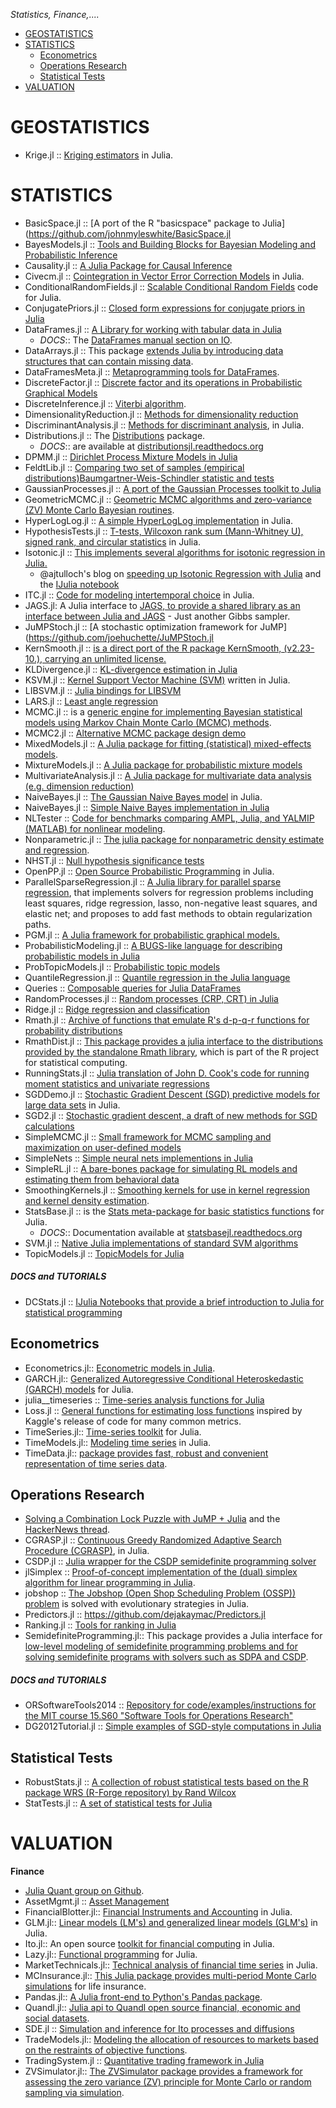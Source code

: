 *Statistics, Finance,....*

* [GEOSTATISTICS](#geostatistics)
* [STATISTICS](#statistics)
   * [Econometrics](#econometrics) 
   * [Operations Research](#operations-research)
   * [Statistical Tests](#stat-tests)
* [VALUATION](#valuation)


# GEOSTATISTICS
* Krige.jl :: [Kriging estimators](https://github.com/njwilson23/Krige.jl) in Julia.


# STATISTICS
* BasicSpace.jl :: [A port of the R "basicspace" package to Julia](https://github.com/johnmyleswhite/BasicSpace.jl
* BayesModels.jl :: [Tools and Building Blocks for Bayesian Modeling and Probabilistic Inference](https://github.com/lindahua/BayesModels.jl)
* Causality.jl :: [A Julia Package for Causal Inference](https://github.com/tfgit/Causality.jl)
* Civecm.jl :: [Cointegration in Vector Error Correction Models](https://github.com/andreasnoackjensen/Civecm.jl) in Julia.
* ConditionalRandomFields.jl :: [Scalable Conditional Random Fields](https://github.com/jperla/ConditionalRandomFields.jl) code for Julia.
* ConjugatePriors.jl :: [Closed form expressions for conjugate priors in Julia](https://github.com/johnmyleswhite/ConjugatePriors.jl)
* DataFrames.jl :: [A Library for working with tabular data in Julia](https://github.com/juliastats/DataFrames.jl)
   * _DOCS_:: The [DataFrames manual section on IO](http://juliastats.github.io/DataFrames.jl/io.html).
* DataArrays.jl :: This package [extends Julia by introducing data structures that can contain missing data](https://github.com/JuliaStats/DataArrays.jl).
* DataFramesMeta.jl :: [Metaprogramming tools for DataFrames](https://github.com/JuliaStats/DataFramesMeta.jl).
* DiscreteFactor.jl :: [Discrete factor and its operations in Probabilistic Graphical Models](https://github.com/wlbksy/DiscreteFactor.jl)
* DiscreteInference.jl :: [Viterbi algorithm](https://github.com/lindahua/DiscreteInference.jl).
* DimensionalityReduction.jl :: [Methods for dimensionality reduction](https://github.com/JuliaStats/DimensionalityReduction.jl)
* DiscriminantAnalysis.jl :: [Methods for discriminant analysis](https://github.com/johnmyleswhite/DiscriminantAnalysis.jl), in Julia.
* Distributions.jl :: The [Distributions](http://juliastats.github.io/Distributions.jl/index.html) package.
   * _DOCS_:: are available at [distributionsjl.readthedocs.org](http://distributionsjl.readthedocs.org/en/latest/)
* DPMM.jl :: [Dirichlet Process Mixture Models in Julia](https://github.com/sbos/DPMM.jl)
* FeldtLib.jl :: [Comparing two set of samples (empirical distributions)Baumgartner-Weis-Schindler statistic and tests](https://github.com/robertfeldt/FeldtLib.jl)
* GaussianProcesses.jl :: [A port of the Gaussian Processes toolkit to Julia](https://github.com/johnmyleswhite/GaussianProcesses.jl)
* GeometricMCMC.jl :: [Geometric MCMC algorithms and zero-variance (ZV) Monte Carlo Bayesian routines](https://github.com/scidom/GeometricMCMC.jl).
* HyperLogLog.jl :: [A simple HyperLogLog implementation](https://github.com/johnmyleswhite/HyperLogLog.jl) in Julia.
* HypothesisTests.jl :: [T-tests, Wilcoxon rank sum (Mann-Whitney U), signed rank, and circular statistics](https://github.com/simonster/HypothesisTests.jl) in Julia.
* Isotonic.jl :: [This implements several algorithms for isotonic regression in Julia.](https://github.com/ajtulloch/Isotonic.jl)
   * @ajtulloch's blog on [speeding up Isotonic Regression with Julia](http://tullo.ch/articles/python-vs-julia/) and the [IJulia notebook](http://nbviewer.ipython.org/url/gist.githubusercontent.com/ajtulloch/9485996/raw/94b3d0e6bd67256f1f02eebb1463365dbc8b64fc/Julia.ipynb)
* ITC.jl :: [Code for modeling intertemporal choice](https://github.com/johnmyleswhite/ITC.jl) in Julia.
* JAGS.jl: A Julia interface to [JAGS, to provide a shared library as an interface between Julia and JAGS](https://github.com/olofsen/JAGS.jl) - Just another Gibbs sampler.
* JuMPStoch.jl :: [A stochastic optimization framework for JuMP](https://github.com/joehuchette/JuMPStoch.jl
* KernSmooth.jl :: [is a direct port of the R package KernSmooth, (v2.23-10.), carrying an unlimited license.](https://github.com/lendle/KernSmooth.jl)
* KLDivergence.jl :: [KL-divergence estimation in Julia](https://github.com/johnmyleswhite/KLDivergence.jl)
* KSVM.jl :: [Kernel Support Vector Machine (SVM)](https://github.com/remusao/KSVM.jl) written in Julia.
* LIBSVM.jl :: [Julia bindings for LIBSVM](https://github.com/simonster/LIBSVM.jl)
* LARS.jl :: [Least angle regression](https://github.com/simonster/LARS.jl)
* MCMC.jl :: is a [generic engine for implementing Bayesian statistical models using Markov Chain Monte Carlo (MCMC) methods](https://github.com/JuliaStats/MCMC.jl). 
* MCMC2.jl :: [Alternative MCMC package design demo](https://github.com/johnmyleswhite/MCMC2.jl)
* MixedModels.jl :: [A Julia package for fitting (statistical) mixed-effects models](https://github.com/dmbates/MixedModels.jl).
* MixtureModels.jl :: [A Julia package for probabilistic mixture models](https://github.com/lindahua/MixtureModels.jl)
* MultivariateAnalysis.jl :: [A Julia package for multivariate data analysis (e.g. dimension reduction)](https://github.com/lindahua/MultivariateAnalysis.jl)
* NaiveBayes.jl :: [The Gaussian Naive Bayes model](https://github.com/johnmyleswhite/NaiveBayes.jl) in Julia.
* NaiveBayes.jl :: [Simple Naive Bayes implementation in Julia](https://github.com/nutsiepully/NaiveBayes.jl)
* NLTester :: [Code for benchmarks comparing AMPL, Julia, and YALMIP (MATLAB) for nonlinear modeling](https://github.com/IainNZ/NLTester).
* Nonparametric.jl :: [The julia package for nonparametric density estimate and regression](https://github.com/panlanfeng/Nonparametric.jl).
* NHST.jl :: [Null hypothesis significance tests](https://github.com/johnmyleswhite/NHST.jl)
* OpenPP.jl :: [Open Source Probabilistic Programming](https://github.com/JuliaStats/OpenPP.jl) in Julia.
* ParallelSparseRegression.jl :: [A Julia library for parallel sparse regression](https://github.com/madeleineudell/ParallelSparseRegression.jl), that implements solvers for regression problems including least squares, ridge regression, lasso, non-negative least squares, and elastic net; and proposes to add fast methods to obtain regularization paths.
* PGM.jl :: [A Julia framework for probabilistic graphical models.](https://github.com/JuliaStats/PGM.jl)
* ProbabilisticModeling.jl :: [A BUGS-like language for describing probabilistic models in Julia](https://github.com/johnmyleswhite/ProbabilisticModeling.jl)
* ProbTopicModels.jl :: [Probabilistic topic models](https://github.com/lindahua/ProbTopicModels.jl)
* QuantileRegression.jl :: [Quantile regression in the Julia language](https://github.com/vincentarelbundock/QuantileRegression.jl)
* Queries :: [Composable queries for Julia DataFrames](https://github.com/carljv/Queries)
* RandomProcesses.jl :: [Random processes (CRP, CRT) in Julia](https://github.com/johnmyleswhite/RandomProcesses.jl)
* Ridge.jl :: [Ridge regression and classification](https://github.com/johnmyleswhite/Ridge.jl)
* Rmath.jl :: [Archive of functions that emulate R's d-p-q-r functions for probability distributions](https://github.com/dmbates/Rmath.jl)
* RmathDist.jl :: [This package provides a julia interface to the distributions provided by the standalone Rmath library](https://github.com/JuliaStats/RmathDist.jl), which is part of the R project for statistical computing.
* RunningStats.jl :: [Julia translation of John D. Cook's code for running moment statistics and univariate regressions](https://github.com/johnmyleswhite/RunningStats.jl)
* SGDDemo.jl :: [Stochastic Gradient Descent (SGD) predictive models for large data sets](https://github.com/johnmyleswhite/SGDDemo.jl) in Julia.
* SGD2.jl :: [Stochastic gradient descent, a draft of new methods for SGD calculations](https://github.com/johnmyleswhite/SGD2.jl)
* SimpleMCMC.jl :: [Small framework for MCMC sampling and maximization on user-defined models](https://github.com/fredo-dedup/SimpleMCMC.jl)
* SimpleNets :: [Simple neural nets implementions in Julia](https://github.com/rgehring/SimpleNets)
* SimpleRL.jl :: [A bare-bones package for simulating RL models and estimating them from behavioral data](https://github.com/johnmyleswhite/SimpleRL.jl)
* SmoothingKernels.jl :: [Smoothing kernels for use in kernel regression and kernel density estimation](https://github.com/johnmyleswhite/SmoothingKernels.jl).
* StatsBase.jl :: is the [Stats meta-package for basic statistics functions](https://github.com/JuliaStats/StatsBase.jl) for Julia.
   * _DOCS_:: Documentation available at [statsbasejl.readthedocs.org](http://statsbasejl.readthedocs.org/en/latest/)
* SVM.jl :: [Native Julia implementations of standard SVM algorithms](https://github.com/JuliaStats/SVM.jl)
* TopicModels.jl :: [TopicModels for Julia](https://github.com/slycoder/TopicModels.jl)

##### DOCS and TUTORIALS
* DCStats.jl :: [IJulia Notebooks that provide a brief introduction to Julia for statistical programming](https://github.com/johnmyleswhite/DCStats.jl)


 
## Econometrics 
* Econometrics.jl:: [Econometric models in Julia](https://github.com/cgroll/Econometrics.jl).
* GARCH.jl:: [Generalized Autoregressive Conditional Heteroskedastic (GARCH) models](https://github.com/AndreyKolev/GARCH.jl) for Julia.
* julia__timeseries :: [Time-series analysis functions for Julia](https://github.com/ElOceanografo/julia_timeseries)
* Loss.jl :: [General functions for estimating loss functions](https://github.com/johnmyleswhite/Loss.jl) inspired by Kaggle's release of code for many common metrics.
* TimeSeries.jl:: [Time-series toolkit](https://github.com/JuliaStats/TimeSeries.jl) for Julia.
* TimeModels.jl:: [Modeling time series](https://github.com/JuliaStats/TimeModels.jl) in Julia.
* TimeData.jl:: [package provides fast, robust and convenient representation of time series data](https://github.com/cgroll/TimeData.jl).


## Operations Research 
* [Solving a Combination Lock Puzzle with JuMP + Julia](http://iaindunning.com/2013/combination-locks.html) and the [HackerNews thread](https://news.ycombinator.com/item?id=6425160).
* CGRASP.jl :: [Continuous Greedy Randomized Adaptive Search Procedure (CGRASP)](https://github.com/tautologico/CGRASP.jl), in Julia.
* CSDP.jl :: [Julia wrapper for the CSDP semidefinite programming solver](https://github.com/joehuchette/CSDP.jl)
* jlSimplex :: [Proof-of-concept implementation of the (dual) simplex algorithm for linear programming in Julia](https://github.com/mlubin/jlSimplex).
* jobshop :: [ The Jobshop (Open Shop Scheduling Problem (OSSP)) problem](https://github.com/stefan-k/jobshop) is solved with evolutionary strategies in Julia.
* Predictors.jl :: https://github.com/dejakaymac/Predictors.jl
* Ranking.jl :: [Tools for ranking in Julia](https://github.com/johnmyleswhite/Ranking.jl)
* SemidefiniteProgramming.jl:: This package provides a Julia interface for [low-level modeling of semidefinite programming problems and for solving semidefinite programs with solvers such as SDPA and CSDP](https://github.com/daviddelaat/SemidefiniteProgramming.jl).

##### DOCS and TUTORIALS
* ORSoftwareTools2014 :: [Repository for code/examples/instructions for the MIT course 15.S60 "Software Tools for Operations Research"](https://github.com/IainNZ/ORSoftwareTools2014)
* DG2012Tutorial.jl :: [Simple examples of SGD-style computations in Julia](https://github.com/johnmyleswhite/DG2012Tutorial.jl)


## Statistical Tests
* RobustStats.jl :: [A collection of robust statistical tests based on the R package WRS (R-Forge repository) by Rand Wilcox](https://github.com/mrxiaohe/RobustStats.jl)
* StatTests.jl :: [A set of statistical tests for Julia](https://github.com/i-kiwamu/StatTests.jl)



# VALUATION
**Finance**
* [Julia Quant group on Github](https://github.com/JuliaQuant).
* AssetMgmt.jl :: [Asset Management](https://github.com/cgroll/AssetMgmt.jl)
* FinancialBlotter.jl:: [Financial Instruments and Accounting](https://github.com/JuliaQuant/FinancialBlotter.jl) in Julia.
* GLM.jl:: [Linear models (LM's) and generalized linear models (GLM's)](https://github.com/JuliaStats/GLM.jl) in Julia.
* Ito.jl:: An open source [toolkit for financial computing](https://github.com/aviks/Ito.jl) in Julia.
* Lazy.jl:: [Functional programming](https://github.com/one-more-minute/Lazy.jl) for Julia.
* MarketTechnicals.jl:: [Technical analysis of financial time series](https://github.com/JuliaQuant/MarketTechnicals.jl) in Julia.
* MCInsurance.jl:: [This Julia package provides multi-period Monte Carlo simulations](https://github.com/mkriele/MCInsurance.jl) for life insurance.
* Pandas.jl:: [A Julia front-end to Python's Pandas package](https://github.com/malmaud/Pandas.jl).
* Quandl.jl:: [Julia api to Quandl open source financial, economic and social datasets](https://github.com/milktrader/Quandl.jl).
* SDE.jl :: [Simulation and inference for Ito processes and diffusions](https://github.com/mschauer/SDE.jl)
* TradeModels.jl:: [Modeling the allocation of resources to markets based on the restraints of objective functions](https://github.com/JuliaQuant/TradeModels.jl).
* TradingSystem.jl :: [Quantitative trading framework in Julia](https://github.com/milktrader/TradingSystem.jl)
* ZVSimulator.jl:: [The ZVSimulator package provides a framework for assessing the zero variance (ZV) principle for Monte Carlo or random sampling via simulation](https://github.com/scidom/ZVSimulator.jl).


